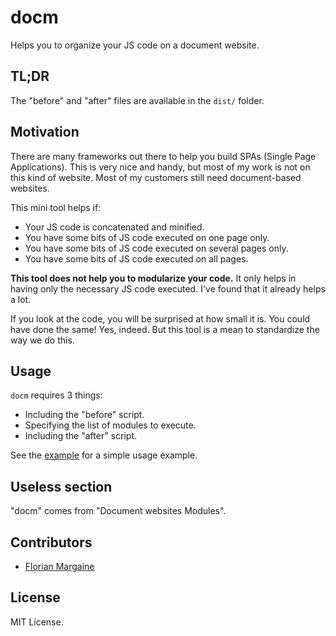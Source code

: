 # docm

Helps you to organize your JS code on a document website.

## TL;DR

The "before" and "after" files are available in the `dist/` folder.

## Motivation

There are many frameworks out there to help you build SPAs (Single Page
Applications). This is very nice and handy, but most of my work is not on this
kind of website. Most of my customers still need document-based websites.

This mini tool helps if:

- Your JS code is concatenated and minified.
- You have some bits of JS code executed on one page only.
- You have some bits of JS code executed on several pages only.
- You have some bits of JS code executed on all pages.

**This tool does not help you to modularize your code.** It only helps in
having only the necessary JS code executed. I've found that it already helps a
lot.

If you look at the code, you will be surprised at how small it is. You could
have done the same! Yes, indeed. But this tool is a mean to standardize the way
we do this.

## Usage

`docm` requires 3 things:

- Including the "before" script.
- Specifying the list of modules to execute.
- Including the "after" script.

See the [example][0] for a simple usage example.

## Useless section

"docm" comes from "Document websites Modules".

## Contributors

- [Florian Margaine](http://margaine.com)

## License

MIT License.


  [0]: https://raw.github.com/Ralt/docm/master/example/index.html

